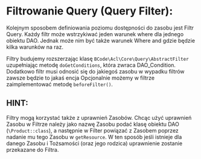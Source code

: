 Filtrowanie Query (Query Filter):
=================================

Kolejnym sposobem definiowania poziomu dostępności do zasobu jest Filtr Query. Każdy filtr może wstrzykiwać jeden warunek where dla jednego obiektu DAO.
Jednak może nim być także warunek Where and gdzie będzie kilka warunków na raz.

Filtry budujemy rozszerzając klasę `BCode\Acl\Core\Query\AbstractFilter` uzupełniając metodę `doGetConditions`, która zwraca DAO_Condition. Dodatkowo filtr musi odnosić się do jakiegoś zasobu w wypadku filtrów zawsze będzie to jakaś encja
Opcjonalnie możemy w filtrze zaimplementować metodę `beforeFilter()`.


HINT:
-----

Filtry mogą korzystać także z uprawnień Zasobów. Chcąc użyć uprawnień Zasobu w Filtrze należy jako nazwę Zasobu podać klasę obiektu DAO (`\Product::class`),
a następnie w Filter powiązać z Zasobem poprzez nadanie mu tego Zasobu w `getResource`. 
W ten sposób jeśli istnieje dla danego Zasobu i Tożsamości (oraz jego rodzica) uprawnienie zostanie przekazane do Filtra.